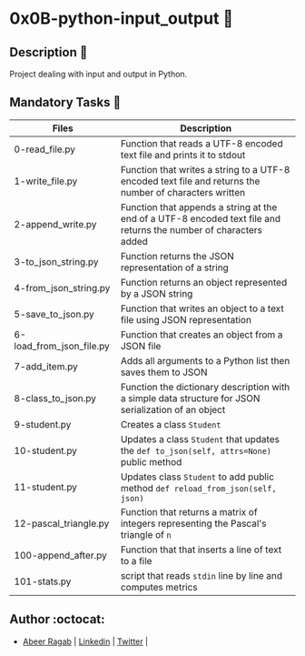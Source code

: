 # 0x0B-python-input_output :office:

## Description :moyai:

Project dealing with input and output in Python.

## Mandatory Tasks :book:

| Files | Description |
| ----- | ----------- |
| 0-read_file.py | Function that reads a UTF-8 encoded text file and prints it to stdout |
| 1-write_file.py | Function that writes a string to a UTF-8 encoded text file and returns the number of characters written |
| 2-append_write.py | Function that appends a string at the end of a UTF-8 encoded text file and returns the number of characters added |
| 3-to_json_string.py | Function returns the JSON representation of a string |
| 4-from_json_string.py | Function returns an object represented by a JSON string |
| 5-save_to_json.py | Function that writes an object to a text file using JSON representation |
| 6-load_from_json_file.py | Function that creates an object from a JSON file |
| 7-add_item.py | Adds all arguments to a Python list then saves them to JSON |
| 8-class_to_json.py | Function the dictionary description with a simple data structure for JSON serialization of an object |
| 9-student.py | Creates a class `Student` |
| 10-student.py | Updates a class `Student` that updates the `def to_json(self, attrs=None)` public method |
| 11-student.py | Updates class `Student` to add public method `def reload_from_json(self, json)` |
| 12-pascal_triangle.py | Function that returns a matrix of integers representing the Pascal's triangle of `n` |
| 100-append_after.py | Function that that inserts a line of text to a file |
| 101-stats.py |  script that reads `stdin` line by line and computes metrics |



## Author :octocat:

- [Abeer Ragab](https://github.com/Abeer-M-Ali) | [Linkedin](https://www.linkedin.com/in/abeer-ragab-b25872260/) | [Twitter](https://twitter.com/abeerragab5211) | 
